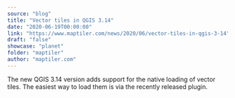 ```yaml
---
source: "blog"
title: "Vector tiles in QGIS 3.14"
date: "2020-06-19T00:00:00"
link: "https://www.maptiler.com/news/2020/06/vector-tiles-in-qgis-3-14"
draft: "false"
showcase: "planet"
folder: "maptiler"
author: "maptiler.com"
---
```


The new QGIS 3.14 version adds support for the native loading of vector tiles. The easiest way to load them is via the recently released plugin.
